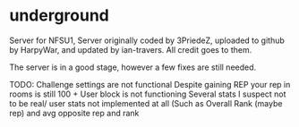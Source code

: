 # underground
Server for NFSU1, Server originally coded by 3PriedeZ, uploaded to github by HarpyWar, and updated by ian-travers. All credit goes to them.


The server is in a good stage, however a few fixes are still needed.





TODO:
Challenge settings are not functional
Despite gaining REP your rep in rooms is still 100 + User block is not functioning
Several stats I suspect not to be real/ user stats not implemented at all (Such as Overall Rank (maybe rep) and avg opposite rep and rank
